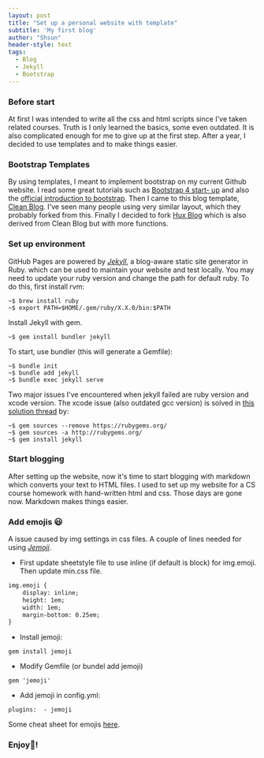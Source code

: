 ```yaml
---
layout: post
title: "Set up a personal website with template"
subtitle: 'My first blog'
author: "Shsun"
header-style: text
tags:
  - Blog
  - Jekyll
  - Bootstrap
---
```


### Before start
At first I was intended to write all the css and html scripts since I've taken related courses. Truth is I only learned the basics, some even outdated. It is also complicated enough for me to give up at the first step. After a year, I decided to use templates and to make things easier.

### Bootstrap Templates
By using templates, I meant to implement bootstrap on my current Github website. I read some great tutorials such as [Bootstrap 4 start- up](https://nicolas-van.github.io/bootstrap-4-github-pages/) and also the [official introduction to bootstrap](https://getbootstrap.com/docs/4.3/getting-started/introduction/). Then I came to this blog template, [Clean Blog](https://github.com/BlackrockDigital/startbootstrap-clean-blog). I've seen many people using very similar layout, which they probably forked from this. Finally I decided to fork [Hux Blog](https://huangxuan.me/) which is also derived from Clean Blog but with more functions.  

### Set up environment
GitHub Pages are powered by [_Jekyll_](https://github.com/jekyll/jekyll), a blog-aware static site generator in Ruby. which can be used to maintain your website and test locally. You may need to update your ruby version and change the path for default ruby. To do this, first install rvm:

```console
~$ brew install ruby
~$ export PATH=$HOME/.gem/ruby/X.X.0/bin:$PATH
```

Install Jekyll with gem.
```console
~$ gem install bundler jekyll
```

To start, use bundler (this will generate a Gemfile):
```console
~$ bundle init
~$ bundle add jekyll
~$ bundle exec jekyll serve
```
Two major issues I've encountered when jekyll failed are ruby version and xcode version. The xcode issue (also outdated gcc version) is solved in [this solution thread](https://github.com/juthilo/run-jekyll-on-windows/issues/34) by:
```console
~$ gem sources --remove https://rubygems.org/
~$ gem sources -a http://rubygems.org/
~$ gem install jekyll
```
### Start blogging
After setting up the website, now it's time to start blogging with markdown which converts your text to HTML files. I used to set up my website for a CS course homework with hand-written html and css. Those days are gone now. Markdown makes things easier.

### Add emojis :smiley:

A issue caused by img settings in css files. A couple of lines needed for using [*Jemoji*](https://github.com/jekyll/jemoji).
* First update sheetstyle file to use inline (if default is block) for img.emoji. Then update min.css file.
```html
img.emoji {
    display: inline;
    height: 1em;
    width: 1em;
    margin-bottom: 0.25em;
}
```
* Install jemoji:
```console
gem install jemoji
```
* Modify Gemfile (or bundel add jemoji)
```console
gem 'jemoji'
```
* Add jemoji in config.yml:
```
plugins:  - jemoji
```
Some cheat sheet for emojis [here](https://www.webfx.com/tools/emoji-cheat-sheet/).

### Enjoy:pig:!
